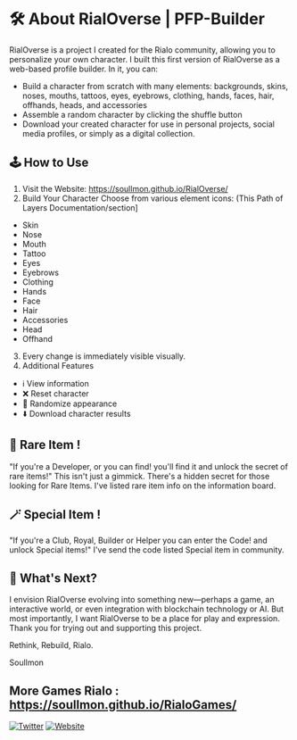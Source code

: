 # 🛠️ About RialOverse | PFP-Builder

RialOverse is a project I created for the Rialo community, allowing you to personalize your own character. I built this first version of RialOverse as a web-based profile builder. In it, you can:
* Build a character from scratch with many elements: backgrounds, skins, noses, mouths, tattoos, eyes, eyebrows, clothing, hands, faces, hair, offhands, heads, and accessories
* Assemble a random character by clicking the shuffle button
* Download your created character for use in personal projects, social media profiles, or simply as a digital collection.

## 🕹️ How to Use
1. Visit the Website: https://soullmon.github.io/RialOverse/
2. Build Your Character
Choose from various element icons:
(This Path of Layers Documentation/section]
* Skin
* Nose
* Mouth
* Tattoo
* Eyes
* Eyebrows
* Clothing
* Hands
* Face
* Hair
* Accessories
* Head
* Offhand
3. Every change is immediately visible visually.
4. Additional Features
* ℹ️ View information
* ❌ Reset character
* 🔄 Randomize appearance
* ⬇️ Download character results

## 🧪 Rare Item !
"If you're a Developer, or you can find! you'll find it and unlock the secret of rare items!"
This isn't just a gimmick. There's a hidden secret for those looking for Rare Items. I've listed rare item info on the information board.

## 🪄 Special Item !
"If you're a Club, Royal, Builder or Helper you can enter the Code! and unlock Special items!"
 I've send the code listed Special item in community.

## 🔮 What's Next?
I envision RialOverse evolving into something new—perhaps a game, an interactive world, or even integration with blockchain technology or AI. But most importantly, I want RialOverse to be a place for play and expression.
Thank you for trying out and supporting this project.

Rethink, Rebuild, Rialo. 

Soullmon

## More Games Rialo : https://soullmon.github.io/RialoGames/

[![Twitter](https://img.shields.io/badge/Twitter-%40soullmon-1DA1F2?style=for-the-badge&logo=twitter&logoColor=white)]([https://x.com/soullmon_])
[![Website](https://img.shields.io/badge/Website-soullmon-0A66C2?style=for-the-badge&logo=google-chrome&logoColor=white)]([https://soullmon.github.io/portfolio/])

